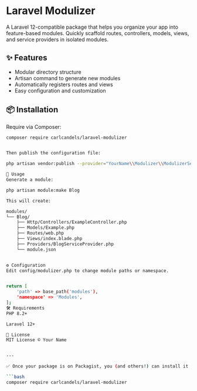 # Laravel Modulizer

A Laravel 12-compatible package that helps you organize your app into feature-based modules. Quickly scaffold routes, controllers, models, views, and service providers in isolated modules.

## ✨ Features

- Modular directory structure
- Artisan command to generate new modules
- Automatically registers routes and views
- Easy configuration and customization

## 📦 Installation

Require via Composer:

```bash
composer require carlcandels/laravel-modulizer


Then publish the configuration file:

php artisan vendor:publish --provider="YourName\\Modulizer\\ModulizerServiceProvider" --tag=modulizer-config

🚀 Usage
Generate a module:

php artisan module:make Blog

This will create:

modules/
└── Blog/
    ├── Http/Controllers/ExampleController.php
    ├── Models/Example.php
    ├── Routes/web.php
    ├── Views/index.blade.php
    ├── Providers/BlogServiceProvider.php
    └── module.json


⚙️ Configuration
Edit config/modulizer.php to change module paths or namespace.


return [
    'path' => base_path('modules'),
    'namespace' => 'Modules',
];
🛠 Requirements
PHP 8.2+

Laravel 12+

📝 License
MIT License © Your Name


---

✅ Once your package is on Packagist, you (and others!) can install it easily using:

```bash
composer require carlcandels/laravel-modulizer